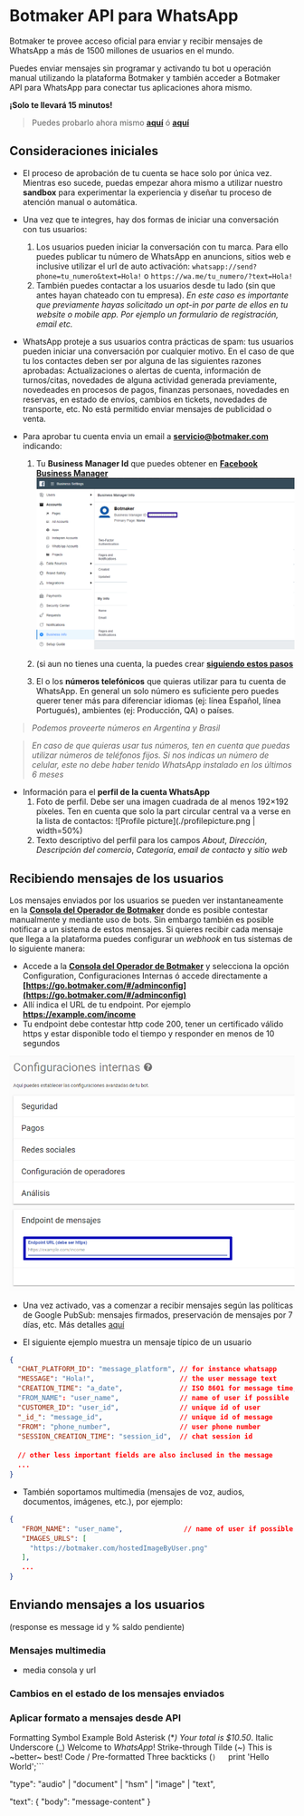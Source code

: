 
# Botmaker API para WhatsApp

Botmaker te provee acceso oficial para enviar y recibir mensajes de WhatsApp a más de 1500 millones de usuarios en el mundo. 

Puedes enviar mensajes sin programar y activando tu bot u operación manual utilizando la plataforma Botmaker y también acceder a Botmaker API 
para WhatsApp para conectar tus aplicaciones ahora mismo. 

**¡Solo te llevará 15 minutos!**

> Puedes probarlo ahora mismo **[aquí](whatsapp://send?phone=5491151234696&text=Hola!)** ó **[aquí](https://wa.me/5491151234696/?text=Hola!)** 

## Consideraciones iniciales

- El proceso de aprobación de tu cuenta se hace solo por única vez. Mientras eso sucede, puedas empezar ahora mismo a utilizar
nuestro **sandbox** para experimentar la experiencia y diseñar tu proceso de atención manual o automática.

- Una vez que te integres, hay dos formas de iniciar una conversación con tus usuarios:
  1. Los usuarios pueden iniciar la conversación con tu marca. Para ello puedes publicar tu número de WhatsApp en anuncions, sitios
  web e inclusive utilizar el url de auto activación: ```whatsapp://send?phone=tu_numero&text=Hola!``` o ```https://wa.me/tu_numero/?text=Hola!```
  1. También puedes contactar a los usuarios desde tu lado (sin que antes hayan chateado con tu empresa). _En este caso es
  importante que previamente hayas solicitado un opt-in por parte de ellos en tu website o mobile app. Por ejemplo un formulario
  de registración, email etc._

- WhatsApp proteje a sus usuarios contra prácticas de spam: tus usuarios pueden iniciar una conversación por cualquier motivo. 
En el caso de que tu los contactes deben ser por alguna de las siguientes razones aprobadas: Actualizaciones o alertas de cuenta, 
información de turnos/citas, novedades de alguna actividad generada previamente, novedeades en procesos de pagos, finanzas
personaes, novedades en reservas, en estado de envíos, cambios en tickets, novedades de transporte, etc.
No está permitido enviar mensajes de publicidad o venta.

- Para aprobar tu cuenta envia un email a **[servicio@botmaker.com](mailto:servicio@botmaker.com)** indicando:
 
  1. Tu **Business Manager Id** que puedes obtener en **[Facebook Business Manager](https://business.facebook.com/settings/info)**
![Business Manager](./businessmanager.png)
  1. (si aun no tienes una cuenta, la puedes crear **[siguiendo estos pasos](https://www.facebook.com/business/help/1710077379203657)**

  1. El o los **números telefónicos** que quieras utilizar para tu cuenta de WhatsApp.
En general un solo número es suficiente pero puedes querer tener más para diferenciar idiomas (ej: línea Español, línea Portugués), ambientes 
(ej: Producción, QA) o países. 

> _Podemos proveerte números en Argentina y Brasil_

> _En caso de que quieras usar tus números, ten en cuenta que puedas utilizar números de teléfonos fijos. Si nos indicas un número de celular, 
este no debe haber tenido WhatsApp instalado en los últimos 6 meses_

- Información para el **perfil de la cuenta WhatsApp**
  1. Foto de perfil. Debe ser una imagen cuadrada de al menos 192×192 píxeles. Ten en cuenta que solo la part circular central 
  va a verse en la lista de contactos:
 ![Profile picture](./profilepicture.png | width=50%)
  1. Texto descriptivo del perfil para los campos _About_, _Dirección_, _Descripción del comercio_, _Categoría_, _email de contacto_ y _sitio web_

## Recibiendo mensajes de los usuarios

Los mensajes enviados por los usuarios se pueden ver instantaneamente en la **[Consola del Operador de Botmaker](https://go.botmaker.com)** donde
es posible contestar manualmente y mediante uso de bots. Sin embargo también es posible notificar a un sistema de estos mensajes.
Si quieres recibir cada mensaje que llega a la plataforma puedes configurar un _webhook_ en tus sistemas de lo siguiente manera:

- Accede a la **[Consola del Operador de Botmaker](https://go.botmaker.com)** y selecciona la opción Configuration, Configuraciones Internas ó accede directamente
a **[https://go.botmaker.com/#/adminconfig](https://go.botmaker.com/#/adminconfig)**
- Allí indica el URL de tu endpoint. Por ejemplo **https://example.com/income** 
- Tu endpoint debe contestar http code 200, tener un certificado válido https y estar disponible todo el tiempo y responder en menos de 10 segundos

 ![endpoint url](./endpoint-url.png)

- Una vez activado, vas a comenzar a recibir mensajes según las políticas de Google PubSub: mensajes firmados, preservación de mensajes por 7 días, etc.
Más detalles [aquí](https://cloud.google.com/pubsub/docs/push)

- El siguiente ejemplo muestra un mensaje típico de un usuario
```json
{
  "CHAT_PLATFORM_ID": "message_platform", // for instance whatsapp 
  "MESSAGE": "Hola!",                     // the user message text
  "CREATION_TIME": "a_date",              // ISO 8601 for message time, for instance 2018-09-03T14:30:24.578Z
  "FROM_NAME": "user_name",               // name of user if possible
  "CUSTOMER_ID": "user_id",               // unique id of user
  "_id_": "message_id",                   // unique id of message
  "FROM": "phone_number",                 // user phone number
  "SESSION_CREATION_TIME": "session_id",  // chat session id
  
  // other less important fields are also inclused in the message
  ...
}
```

- También soportamos multimedia (mensajes de voz, audios, documentos, imágenes, etc.), por ejemplo:

```json
{
   "FROM_NAME": "user_name",               // name of user if possible
   "IMAGES_URLS": [
     "https://botmaker.com/hostedImageByUser.png"
   ],
   ...
}
```


## Enviando mensajes a los usuarios
(response es message id y % saldo pendiente)

### Mensajes multimedia
- media consola y url

### Cambios en el estado de los mensajes enviados

### Aplicar formato a mensajes desde API

  Formatting	Symbol	Example
  Bold	Asterisk (**)	Your total is *$10.50**.
  Italic	Underscore (_)	Welcome to _WhatsApp_!
  Strike-through	Tilde (~)	This is ~better~ best!
  Code / Pre-formatted	Three backticks (```)	```print 'Hello World';```
  

  "type": "audio" | "document" | "hsm" | "image" | "text",
  
  "text": {
    "body": "message-content"
  }
